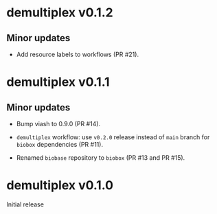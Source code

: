 # demultiplex v0.1.2

## Minor updates

* Add resource labels to workflows (PR #21).

# demultiplex v0.1.1

## Minor updates

* Bump viash to 0.9.0 (PR #14).

* `demultiplex` workflow: use `v0.2.0` release instead of `main` branch for `biobox` dependencies (PR #11).

* Renamed `biobase` repository to `biobox` (PR #13 and PR #15).

# demultiplex v0.1.0

Initial release
